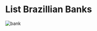 # List Brazillian Banks


  
![bank](https://user-images.githubusercontent.com/72768515/192193655-11ac352d-2147-482e-99ef-2fa926e0d0aa.gif)
